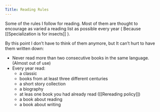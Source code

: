 ```yaml
---
Title: Reading Rules
---
```


Some of the rules I follow for reading. Most of them are thought to encourage as varied a reading list as possible every year ( Because [[Specialization is for insects]] ).

By this point I don’t have to think of them anymore, but It can’t hurt to have them written down:

* Never read more than two consecutive books in the same language. (Almost out of use)
* Every year read:
	* a classic
	* books from at least three different centuries
	* a short story collection
	* a biography
	* at leas one book you had already read ([[Rereading policy]])
	* a book about reading
	* a book about writing 


